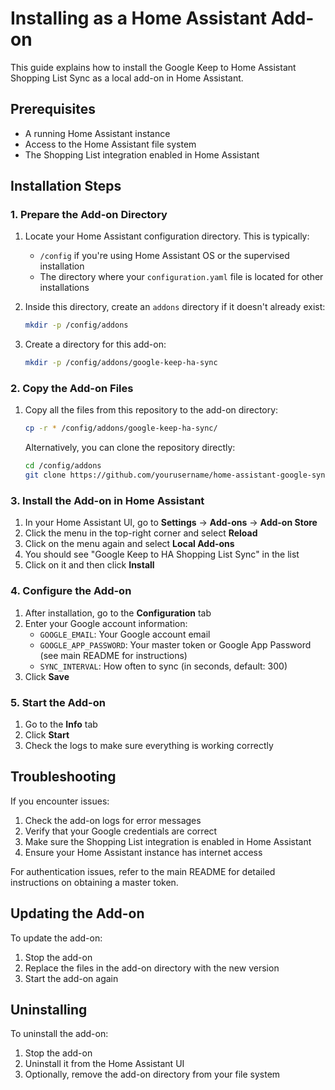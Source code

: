 # Installing as a Home Assistant Add-on

This guide explains how to install the Google Keep to Home Assistant Shopping List Sync as a local add-on in Home Assistant.

## Prerequisites

- A running Home Assistant instance
- Access to the Home Assistant file system
- The Shopping List integration enabled in Home Assistant

## Installation Steps

### 1. Prepare the Add-on Directory

1. Locate your Home Assistant configuration directory. This is typically:
   - `/config` if you're using Home Assistant OS or the supervised installation
   - The directory where your `configuration.yaml` file is located for other installations

2. Inside this directory, create an `addons` directory if it doesn't already exist:
   ```bash
   mkdir -p /config/addons
   ```

3. Create a directory for this add-on:
   ```bash
   mkdir -p /config/addons/google-keep-ha-sync
   ```

### 2. Copy the Add-on Files

1. Copy all the files from this repository to the add-on directory:
   ```bash
   cp -r * /config/addons/google-keep-ha-sync/
   ```

   Alternatively, you can clone the repository directly:
   ```bash
   cd /config/addons
   git clone https://github.com/yourusername/home-assistant-google-sync.git google-keep-ha-sync
   ```

### 3. Install the Add-on in Home Assistant

1. In your Home Assistant UI, go to **Settings** → **Add-ons** → **Add-on Store**
2. Click the menu in the top-right corner and select **Reload**
3. Click on the menu again and select **Local Add-ons**
4. You should see "Google Keep to HA Shopping List Sync" in the list
5. Click on it and then click **Install**

### 4. Configure the Add-on

1. After installation, go to the **Configuration** tab
2. Enter your Google account information:
   - `GOOGLE_EMAIL`: Your Google account email
   - `GOOGLE_APP_PASSWORD`: Your master token or Google App Password (see main README for instructions)
   - `SYNC_INTERVAL`: How often to sync (in seconds, default: 300)
3. Click **Save**

### 5. Start the Add-on

1. Go to the **Info** tab
2. Click **Start**
3. Check the logs to make sure everything is working correctly

## Troubleshooting

If you encounter issues:

1. Check the add-on logs for error messages
2. Verify that your Google credentials are correct
3. Make sure the Shopping List integration is enabled in Home Assistant
4. Ensure your Home Assistant instance has internet access

For authentication issues, refer to the main README for detailed instructions on obtaining a master token.

## Updating the Add-on

To update the add-on:

1. Stop the add-on
2. Replace the files in the add-on directory with the new version
3. Start the add-on again

## Uninstalling

To uninstall the add-on:

1. Stop the add-on
2. Uninstall it from the Home Assistant UI
3. Optionally, remove the add-on directory from your file system
